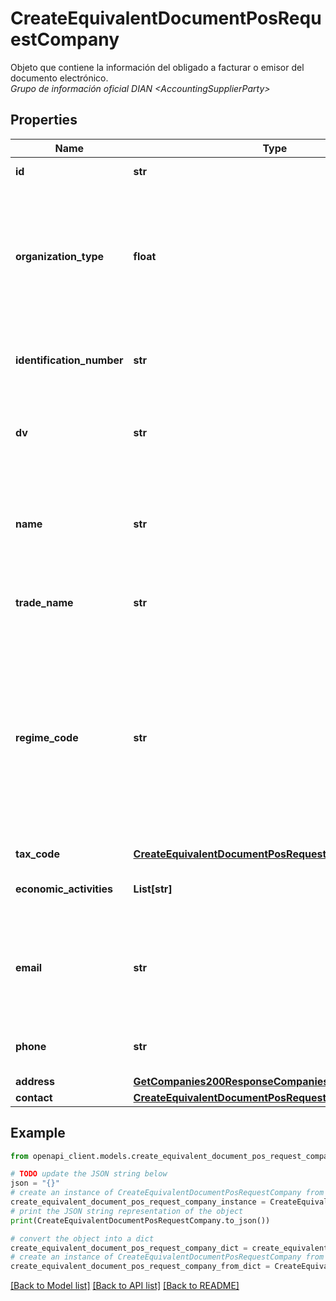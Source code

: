 # CreateEquivalentDocumentPosRequestCompany

Objeto que contiene la información del obligado a facturar o emisor del documento electrónico. <br><i>Grupo de información oficial DIAN &lt;AccountingSupplierParty&gt;</i>

## Properties

Name | Type | Description | Notes
------------ | ------------- | ------------- | -------------
**id** | **str** | Id de la empresa. Id único generado por la API | 
**organization_type** | **float** | Identificador de tipo de organización jurídica de la persona o empresa. Se debe colocar el Código que corresponda de la tabla de tipos de organización jurídica de la DIAN. &lt;br&gt;&lt;i&gt;Campo oficial DIAN &amp;lt;AdditionalAccountID&amp;gt;&lt;/i&gt; | [optional] 
**identification_number** | **str** | Número de identificación o NIT del emisor, sin guiones ni DV. &lt;br&gt;&lt;i&gt;Campo oficial DIAN &amp;lt;CompanyID&amp;gt;&lt;/i&gt; | [optional] 
**dv** | **str** | DV del NIT del emisor. Es obligatorio si identificationType &#x3D; 31. &lt;br&gt;&lt;i&gt;Campo oficial DIAN &amp;lt;@schemeID&amp;gt;&lt;/i&gt; | [optional] 
**name** | **str** | Nombre (Razón Social) del Emisor. Si no se envía, se tomará el Nombre/Razón Social de la compañía. &lt;br&gt;&lt;i&gt;Campo oficial DIAN &amp;lt;RegistrationName&amp;gt;&lt;/i&gt; | [optional] 
**trade_name** | **str** | Nombre Comercial del Emisor. &lt;br&gt;&lt;i&gt;Campo oficial DIAN &amp;lt;Name&amp;gt;&lt;/i&gt; | [optional] 
**regime_code** | **str** | Régimen o tipo de obligación o responsabilidad del emisor. Se debe colocar el Código que corresponda de la tabla de tipos de régimen/responsabilidades fiscales de la DIAN. Para reportar varias obligaciones / responsabilidades, se deben reportar separando cada uno de los valores de la lista con &#39;;&#39;. Ejemplo O‐13;O‐15; &lt;br&gt;&lt;i&gt;Campo oficial DIAN &amp;lt;TaxLevelCode&amp;gt;&lt;/i&gt; | [optional] 
**tax_code** | [**CreateEquivalentDocumentPosRequestCompanyTaxCode**](CreateEquivalentDocumentPosRequestCompanyTaxCode.md) |  | [optional] 
**economic_activities** | **List[str]** | Lista de actividades económicas de la empresa. Debe informar el código según lista CIIU | [optional] 
**email** | **str** | Correo electrónico. Se debe colocar el correo de recepción para documentos e instrumentos electrónicos. &lt;br&gt;&lt;i&gt;Campo oficial DIAN &amp;lt;ElectronicMail&amp;gt;&lt;/i&gt; | [optional] 
**phone** | **str** | Número de teléfono, celular u otro. &lt;br&gt;&lt;i&gt;Campo oficial DIAN &amp;lt;Telephone&amp;gt;&lt;/i&gt; | [optional] 
**address** | [**GetCompanies200ResponseCompaniesInnerAddress**](GetCompanies200ResponseCompaniesInnerAddress.md) |  | [optional] 
**contact** | [**CreateEquivalentDocumentPosRequestCompanyContact**](CreateEquivalentDocumentPosRequestCompanyContact.md) |  | [optional] 

## Example

```python
from openapi_client.models.create_equivalent_document_pos_request_company import CreateEquivalentDocumentPosRequestCompany

# TODO update the JSON string below
json = "{}"
# create an instance of CreateEquivalentDocumentPosRequestCompany from a JSON string
create_equivalent_document_pos_request_company_instance = CreateEquivalentDocumentPosRequestCompany.from_json(json)
# print the JSON string representation of the object
print(CreateEquivalentDocumentPosRequestCompany.to_json())

# convert the object into a dict
create_equivalent_document_pos_request_company_dict = create_equivalent_document_pos_request_company_instance.to_dict()
# create an instance of CreateEquivalentDocumentPosRequestCompany from a dict
create_equivalent_document_pos_request_company_from_dict = CreateEquivalentDocumentPosRequestCompany.from_dict(create_equivalent_document_pos_request_company_dict)
```
[[Back to Model list]](../README.md#documentation-for-models) [[Back to API list]](../README.md#documentation-for-api-endpoints) [[Back to README]](../README.md)


